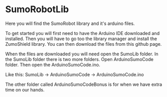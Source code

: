 # SumoRobotLib
Here you will find the SumoRobot library and it's arduino files.

To get started you will first need to have the Arduino IDE downloaded and installed.
Then you will have to go too the library manager and install the ZumoShield library.
You can then download the files from this github page.

When the files are downloaded you will need open the SumoLib folder.
In the SumoLib folder there is two more folders. Open ArduinoSumoCode folder. Then open the ArduinoSumoCode.ino.

Like this:
SumoLib -> ArduinoSumoCode -> ArduinoSumoCode.ino

The other folder called ArduinoSumoCodeBonus is for when we have extra time on our hands.
